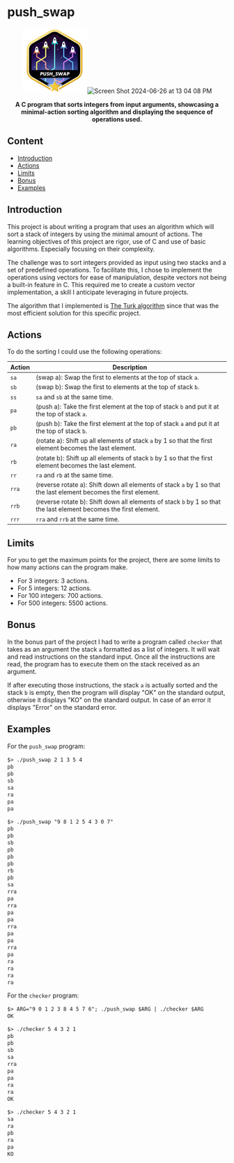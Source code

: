 # push_swap
<p align="center">
<img src="https://github.com/miladrahmat/42-badges/blob/master/badges/push_swapm.png"><img width="144" alt="Screen Shot 2024-06-26 at 13 04 08 PM" src="https://github.com/miladrahmat/push_swap/assets/159012803/dfac9ae1-0ae6-4309-9d82-215982eafd8c">
</p>
<p align="center">
<b>A C program that sorts integers from input arguments, showcasing a minimal-action sorting algorithm and displaying the sequence of operations used.</b>

## Content

- [Introduction](#introduction)
- [Actions](#actions)
- [Limits](#limits)
- [Bonus](#bonus)
- [Examples](#examples)

## Introduction

This project is about writing a program that uses an algorithm which will sort a stack of integers by using the minimal amount of actions. The learning objectives of this project are rigor, use of C and use of basic algorithms. Especially focusing on their complexity.

The challenge was to sort integers provided as input using two stacks and a set of predefined operations. To facilitate this, I chose to implement the operations using vectors for ease of manipulation, despite vectors not being a built-in feature in C. This required me to create a custom vector implementation, a skill I anticipate leveraging in future projects.

The algorithm that I implemented is [The Turk algorithm](https://medium.com/@ayogun/push-swap-c1f5d2d41e97) since that was the most efficient solution for this specific project.

## Actions

To do the sorting I could use the following operations:


| Action | Description                                                                                                       |
|--------|-------------------------------------------------------------------------------------------------------------------|
| `sa`   | (swap a): Swap the first to elements at the top of stack `a`.                                                     |
| `sb`   | (swap b): Swap the first to elements at the top of stack `b`.                                                     |
| `ss`   | `sa` and `sb` at the same time.                                                                                   |
| `pa`   | (push a): Take the first element at the top of stack `b` and put it at the top of stack `a`.                      |
| `pb`   | (push b): Take the first element at the top of stack `a` and put it at the top of stack `b`.                      |
| `ra`   | (rotate a): Shift up all elements of stack `a` by 1 so that the first element becomes the last element.           |
| `rb`   | (rotate b): Shift  up all elements of stack `b` by 1 so that the first element becomes the last element.          |
| `rr`   | `ra` and `rb` at the same time.                                                                                   |
| `rra`  | (reverse rotate a): Shift down all elements of stack `a` by 1 so that the last element becomes the first element. |
| `rrb`  | (reverse rotate b): Shift down all elements of stack `b` by 1 so that the last element becomes the first element. |
| `rrr`  | `rra` and `rrb` at the same time.                                                                                 |
## Limits

For you to get the maximum points for the project, there are some limits to how many actions can the program make.

- For 3 integers: 3 actions.
- For 5 integers: 12 actions.
- For 100 integers: 700 actions.
- For 500 integers: 5500 actions.

## Bonus

In the bonus part of the project I had to write a program called `checker` that takes as an argument the stack `a` formatted as a list of integers. It will wait and read instructions on the standard input. Once all the instructions are read, the program has to execute them on the stack received as an argument.

If after executing those instructions, the stack `a` is actually sorted and the stack `b` is empty, then the program will display "OK" on the standard output, otherwise it displays "KO" on the standard output. In case of an error it displays "Error" on the standard error.

## Examples

For the `push_swap` program:

```
$> ./push_swap 2 1 3 5 4
pb
pb
sb
sa
ra
pa
pa
```
```
$> ./push_swap "9 8 1 2 5 4 3 0 7"
pb
pb
sb
pb
pb
pb
rb
pb
sa
rra
pa
rra
pa
pa
rra
pa
pa
rra
pa
ra
ra
ra
ra
```

For the `checker` program:

```
$> ARG="9 0 1 2 3 8 4 5 7 6"; ./push_swap $ARG | ./checker $ARG
OK
```
```
$> ./checker 5 4 3 2 1
pb
pb
sb
sa
rra
pa
pa
ra
ra
OK
```
```
$> ./checker 5 4 3 2 1
sa
ra
pb
ra
pa
KO
```
